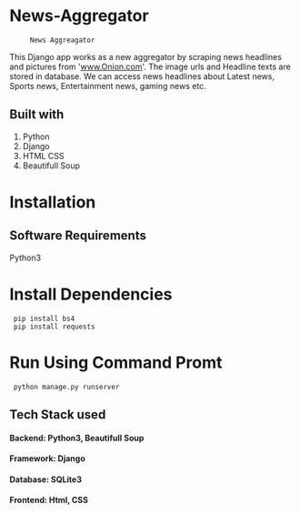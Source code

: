 #  News-Aggregator 
         News Aggreagator
          
 This Django app works as a new aggregator by scraping news headlines and pictures from 'www.Onion.com'. The image urls and Headline texts are stored in database.
 We can access news headlines about Latest news, Sports news, Entertainment news, gaming news etc. 
 
 ## Built with
 1. Python
 2. Django
 3. HTML CSS
 4. Beautifull Soup
 
 # Installation
     
  ## Software Requirements
   Python3
    
   # Install Dependencies
     pip install bs4
     pip install requests
     
   # Run Using Command Promt
     python manage.py runserver
     
   ## Tech Stack used
#### Backend: Python3, Beautifull Soup
#### Framework: Django
#### Database: SQLite3
#### Frontend: Html, CSS
	 
